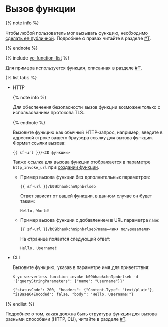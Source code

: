 # Вызов функции

{% note info %}

Чтобы любой пользователь мог вызывать функцию, необходимо [сделать ее публичной](function-public.md). Подробнее о правах читайте в разделе [#T](../security/index.md).

{% endnote %}

{% include [yc-function-list](../../_includes/serverless-functions/function-list.md) %}

Для примера используется функция, описанная в разделе [#T](version-manage.md#func-version-create).

{% list tabs %}

- HTTP
  
    {% note info %}
    
    Для обеспечения безопасности вызов функции возможен только с использованием протокола TLS.
    
    {% endnote %}
    
    Вызовите функцию как обычный HTTP-запрос, например, введите в адресной строке вашего браузера ссылку для вызова функции. Формат ссылки вызова: 
     
    ```
    {{ sf-url }}/<ID функции>
    ```
    
    Также ссылка для вызова функции отображается в параметре `http_invoke_url` при [создании функции](function-create.md). 
  
    - Пример вызова функции без дополнительных параметров:
    
        ```
        {{ sf-url }}/b09bhaokchn9pnbrlseb
        ```
    
        Ответ зависит от вашей функции, в данном случае он будет таким:
        
        ```
        Hello, World!
        ```
    
    - Пример вызова функции с добавлением в URL параметра `name`: 
        
        ```
        {{ sf-url }}/b09bhaokchn9pnbrlseb?name=<имя пользователя>
        ```
      
        На странице появится следующий ответ:
        
        ```
        Hello, Username!
        ```

- CLI
    
    Вызовите функцию, указав в параметре имя для приветствия:

    ```
    $ yc serverless function invoke b09bhaokchn9pnbrlseb -d '{"queryStringParameters": {"name": "Username"}}'
    
    {"statusCode": 200, "headers": {"Content-Type": "text/plain"}, "isBase64Encoded": false, "body": "Hello, Username!"}
    ```
  
{% endlist %}

Подробнее о том, какая должна быть структура функции для вызова разными способами (HTTP, CLI), читайте в разделе [#T](../concepts/function-invoke.md).
